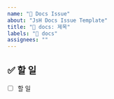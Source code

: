```yaml
---
name: "📝 Docs Issue"
about: "JsH Docs Issue Template"
title: "📝 docs: 제목"
labels: "📝 docs"
assignees: ""
---
```


## ✅ 할 일

- [ ] 할 일
